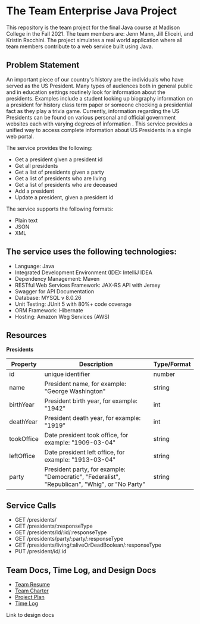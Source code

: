 # The Team Enterprise Java Project

This repository is the team project for the final Java course at Madison College in the Fall 2021. The team members are: Jenn Mann, Jill Eliceiri, and Kristin Racchini. The project simulates a real world application where all team members contribute to a web service built using Java.
## Problem Statement
An important piece of our country's history are the individuals who have served as the US President. Many types of audiences both in general public and in education settings routinely look for information about the presidents. Examples include a student looking up biography information on a president for history class term paper or someone checking a presidential fact as they play a trivia game.  Currently, information regarding the US Presidents can be found on various personal and official government websites each with varying degrees of information . This service provides a unified way to access complete information about US Presidents in a single web portal.  

The service provides the following:

* Get a president given a president id
* Get all presidents 
* Get a list of presidents given a party
* Get a list of presidents who are living
* Get a list of presidents who are deceased
* Add a president
* Update a president, given a president id

The service supports the following formats: 

* Plain text
* JSON
* XML

## The service uses the following technologies:
* Language: Java  
* Integrated Development Environment (IDE): IntelliJ IDEA  
* Dependency Management: Maven  
* RESTful Web Services Framework: JAX-RS API with Jersey    
* Swagger for API Documentation    
* Database: MYSQL v 8.0.26  
* Unit Testing: JUnit 5 with 80%+ code coverage  
* ORM Framework: Hibernate    
* Hosting: Amazon Weg Services (AWS)  

## Resources
**Presidents**

| Property  | Description   |  Type/Format |
|---|---|---|
| id   | unique identifier  | number  |
| name  | President name, for example: "George Washington"  | string  |
| birthYear  | President birth year, for example: "1942"  | int  |
| deathYear  | President death year, for example: "1919"  | int  |
| tookOffice  | Date president took office, for example: "1909-03-04"  | string  |
| leftOffice  | Date president left office, for example: "1913-03-04"  | string  |
| party  | President party, for example: "Democratic", "Federalist", "Republican", "Whig", or "No Party"  | string  |

## Service Calls

* GET /presidents/
* GET /presidents/:responseType
* GET /presidents/id/:id/:responseType
* GET /presidents/party/:party/:responseType
* GET /presidents/living/:aliveOrDeadBoolean/:responseType
* PUT /president/id/:id

## Team Docs, Time Log, and Design Docs
* [Team Resume](docs/TeamResume.md)
* [Team Charter](docs/TeamCharter.md)
* [Project Plan](docs/ProjectPlan.md)
* [Time Log](docs/TimeLog.md)

Link to design docs